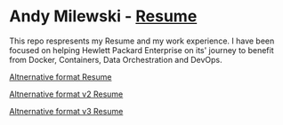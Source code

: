 # Andy Milewski - [Resume](topics/AndrewJMilewskiIII.pdf)

This repo respresents my Resume and my work experience.  I have been focused on helping Hewlett Packard Enterprise on its' journey to benefit from Docker, Containers, Data Orchestration and DevOps.

[Altnernative format Resume](topics/resumeMarch2018.md)

[Altnernative format v2 Resume](topics/resumeMarch2018v2.md)

[Altnernative format v3 Resume](topics/AndrewJMilewski3.pdf)
